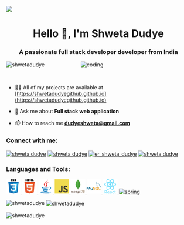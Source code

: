 <img src="https://camo.githubusercontent.com/e25d173d73b3b9ea132e4b1ad6ac45ce715bd826e6b6947010d05c24e91fd125/68747470733a2f2f7777772e61726b61736f667477617265732e636f6d2f626c6f672f77702d636f6e74656e742f75706c6f6164732f323032312f30312f6865616465725f62616e6e65722d322e6a7067">
<h1 align="center">Hello 👋, I'm Shweta Dudye</h1>
<h3 align="center">A passionate full stack developer developer from India</h3>
<img src= "https://camo.githubusercontent.com/b176bdd9e89b7a6619726aa9629bcbe2db2795cd991ff67297bd7b452683a57e/68747470733a2f2f7777772e66726565636f646563616d702e6f72672f6e6577732f636f6e74656e742f696d616765732f323032322f31312f686972652d66756c6c2d737461636b2d646576656c6f70657273313534363530373437343331372d312e676966" alt= "coding" width ="300" img align = "right">

<p align="left"> <img src="https://komarev.com/ghpvc/?username=shwetadudye&label=Profile%20views&color=0e75b6&style=flat" alt="shwetadudye" /> </p>

<p align="left"> <a href="https://twitter.com/" target="blank"><img src="https://img.shields.io/twitter/follow/?logo=twitter&style=for-the-badge" alt="" /></a> </p>

- 👨‍💻 All of my projects are available at [https://shwetadudyegithub.github.io](https://shwetadudyegithub.github.io)

- 💬 Ask me about **Full stack web application**

- 📫 How to reach me **dudyeshweta@gmail.com**

<h3 align="left">Connect with me:</h3>
<p align="left">
<a href="https://linkedin.com/in/shweta dudye" target="blank"><img align="center" src="https://raw.githubusercontent.com/rahuldkjain/github-profile-readme-generator/master/src/images/icons/Social/linked-in-alt.svg" alt="shweta dudye" height="30" width="40" /></a>
<a href="https://fb.com/shweta dudye" target="blank"><img align="center" src="https://raw.githubusercontent.com/rahuldkjain/github-profile-readme-generator/master/src/images/icons/Social/facebook.svg" alt="shweta dudye" height="30" width="40" /></a>
<a href="https://instagram.com/er_shweta_dudye" target="blank"><img align="center" src="https://raw.githubusercontent.com/rahuldkjain/github-profile-readme-generator/master/src/images/icons/Social/instagram.svg" alt="er_shweta_dudye" height="30" width="40" /></a>
<a href="https://www.youtube.com/c/shweta dudye" target="blank"><img align="center" src="https://raw.githubusercontent.com/rahuldkjain/github-profile-readme-generator/master/src/images/icons/Social/youtube.svg" alt="shweta dudye" height="30" width="40" /></a>
</p>

<h3 align="left">Languages and Tools:</h3>
<p align="left"> <a href="https://www.w3schools.com/css/" target="_blank" rel="noreferrer"> <img src="https://raw.githubusercontent.com/devicons/devicon/master/icons/css3/css3-original-wordmark.svg" alt="css3" width="40" height="40"/> </a> <a href="https://www.w3.org/html/" target="_blank" rel="noreferrer"> <img src="https://raw.githubusercontent.com/devicons/devicon/master/icons/html5/html5-original-wordmark.svg" alt="html5" width="40" height="40"/> </a> <a href="https://www.java.com" target="_blank" rel="noreferrer"> <img src="https://raw.githubusercontent.com/devicons/devicon/master/icons/java/java-original.svg" alt="java" width="40" height="40"/> </a> <a href="https://developer.mozilla.org/en-US/docs/Web/JavaScript" target="_blank" rel="noreferrer"> <img src="https://raw.githubusercontent.com/devicons/devicon/master/icons/javascript/javascript-original.svg" alt="javascript" width="40" height="40"/> </a> <a href="https://www.mongodb.com/" target="_blank" rel="noreferrer"> <img src="https://raw.githubusercontent.com/devicons/devicon/master/icons/mongodb/mongodb-original-wordmark.svg" alt="mongodb" width="40" height="40"/> </a> <a href="https://www.mysql.com/" target="_blank" rel="noreferrer"> <img src="https://raw.githubusercontent.com/devicons/devicon/master/icons/mysql/mysql-original-wordmark.svg" alt="mysql" width="40" height="40"/> </a> <a href="https://reactjs.org/" target="_blank" rel="noreferrer"> <img src="https://raw.githubusercontent.com/devicons/devicon/master/icons/react/react-original-wordmark.svg" alt="react" width="40" height="40"/> </a> <a href="https://spring.io/" target="_blank" rel="noreferrer"> <img src="https://www.vectorlogo.zone/logos/springio/springio-icon.svg" alt="spring" width="40" height="40"/> </a> </p>

<p><img align="left" src="https://github-readme-stats.vercel.app/api/top-langs?username=shwetadudye&show_icons=true&locale=en&layout=compact" alt="shwetadudye" /></p>

<p>&nbsp;<img align="center" src="https://github-readme-stats.vercel.app/api?username=shwetadudye&show_icons=true&locale=en" alt="shwetadudye" /></p>

<p><img align="center" src="https://github-readme-streak-stats.herokuapp.com/?user=shwetadudye&" alt="shwetadudye" /></p>
